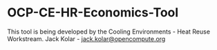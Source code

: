 # OCP-CE-HR-Economics-Tool

This tool is being developed by the Cooling Environments - Heat Reuse Workstream.
Jack Kolar - jack.kolar@opencompute.org